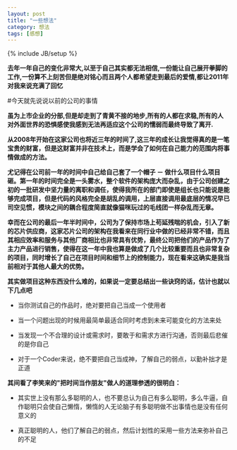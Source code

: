 ```yaml
---
layout: post
title: "一些想法"
category: 想法
tags: [感想]
---
```

{% include JB/setup %}



**去年一年自己的变化非常大,以至于自己其实都无法相信,一份能让自己展开拳脚的工作,一份算不上刻苦但是绝对铭心而且两个人都希望走到最后的爱情,都让2011年对我来说充满了回忆**

#今天就先说说以前的公司的事情

**虽为上市企业的分部,但是却走到了青黄不接的地步,所有的人都在求稳,所有的人对外面世界的恐惧感使我感到无法再适应这个公司的懦弱而最终导致了离开.**

**从2008年开始在这家公司也将近三年的时间了,这三年的成长让我觉得真的是一笔宝贵的财富，但是这财富并非在技术上，而是学会了如何在自己能力的范围内将事情做成的方法。**

**尤记得在公司前一年的时间中自己给自己套了一个帽子 － 做什么项目什么项目砸。第一年的时间完全是一头雾水，整个软件的架构庞大而杂乱，由于公司创建之初的一批研发中坚力量的离职和调任，使得我所在的部门即使是组长也只能说是能够完成项目，但是代码的风格完全是胡乱的调用，上层直接调用最底层的情况早已司空见惯，模块之间的耦合程度简直就像猫咪玩过的毛线团一样杂乱而无章。**

**幸而在公司的最后一年半时间中，公司为了保持市场上苟延残喘的机会，引入了新的芯片供应商，这家芯片公司的架构在我看来在同行业中做的已经非常不错，而且其相应效率和服务与其他厂商相比也非常具有优势，最终公司把他们的产品作为了主力产品进行销售，使得在这一年中我也算是做成了几个比较重要而且也非常复杂的项目，同时增长了自己在项目时间和细节上的控制能力，现在看来这确实是我当前相对于其他人最大的优势。**

**其实做项目这种东西没什么难的，如果说一定要总结出一些诀窍的话，估计也就以下几点吧**

- 当你测试自己的作品时，绝对要把自己当成一个使用者

- 当一个问题出现的时候用最简单最适合同时考虑到未来可能变化的方法来处

- 当发现一个不合理的设计或需求时，要敢于和需求方进行沟通，否则最后悲催的是你自己

- 对于一个Coder来说，绝不要把自己当成神，了解自己的弱点，以勤补拙才是正道

**其间看了李笑来的"把时间当作朋友"做人的道理参透的很明白：**

- 其实世上没有那么多聪明的人，也不要总认为自己有多么聪明，多么牛逼，自作聪明只会使自己懒惰，懒惰的人无论脑子有多聪明做不出事情也是没有任何意义的

- 真正聪明的人，他们了解自己的弱点，然后计划性的采用一些方法来弥补自己的不足












